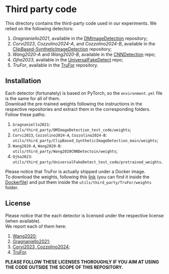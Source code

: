 # Third party code
This directory contains the third-party code used in our experiments.
We relied on the following detectors:
1. *Gragnaniello2021*, available in the [DMImageDetection](https://github.com/grip-unina/DMimageDetection/tree/main) repository;
2. *Corvi2023*, *Cozzolino2024-A*, and *Cozzolino2024-B*, available  in the [ClipBased-SyntheticImageDetection](https://github.com/grip-unina/ClipBased-SyntheticImageDetection) repository;
3. *Wang2020-A* and *Wang2020-B*, available in the [CNNDetection](https://github.com/PeterWang512/CNNDetection?tab=readme-ov-file) repo;
4. *Ojha2023*, available in the [UniversalFakeDetect](https://github.com/WisconsinAIVision/UniversalFakeDetect) repo;
5. *TruFor*, available in the [TruFor](https://github.com/grip-unina/TruFor/tree/main) repository.

## Installation
Each detector (fortunately) is based on PyTorch, so the `environment.yml` file is the same for all of them.  
Download the pre-trained weights following the instructions in the respective repositories and extract them in the corresponding folders.  
Follow these paths:
1. `Gragnaniello2021`: `utils/third_party/DMImageDetection_test_code/weights`;
2. `Corvi2023`, `Cozzolino2024-A`, `Cozzolino2024-B`: `utils/third_party/ClipBased_SyntheticImageDetection_main/weights`;
3. `Wang2020-A`, `Wang2020-B`: `utils/third_party/Wang2020CNNDetectoin/weights`;
4. `Ojha2023`: `utils/third_party/UniversalFakeDetect_test_code/pretrained_weights`.

Please notice that TruFor is actually shipped under a Docker image.  
To download the weights, following this [link](https://www.grip.unina.it/download/prog/TruFor/TruFor_weights.zip) (you can find it inside the [Dockerfile](https://github.com/grip-unina/TruFor/blob/main/test_docker/Dockerfile)) 
and put them inside the `utils/third_party/TruFor/weights` folder.  

## License
Please notice that the each detector is licensed under the respective license (when available).  
We report each of them here:
1. [Wang2020](https://github.com/PeterWang512/CNNDetection/blob/master/LICENSE.txt);
2. [Gragnaniello2021](https://github.com/grip-unina/DMimageDetection/blob/main/LICENSE.md);
3. [Corvi2023, Cozzolino2024](https://github.com/grip-unina/ClipBased-SyntheticImageDetection/blob/main/LICENSE.md);
4. [TruFor](https://github.com/grip-unina/TruFor/blob/main/test_docker/LICENSE.txt).

**PLEASE FOLLOW THESE LICENSES THOROUGHLY IF YOU AIM AT USING THE CODE OUTSIDE THE SCOPE OF THIS REPOSITORY.**